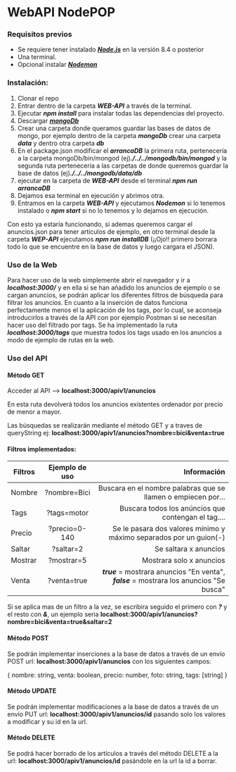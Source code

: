 # WebAPI NodePOP

### Requisitos previos
+ Se requiere tener instalado [***Node.js***](https://nodejs.org/es/) en la versión 8.4 o posterior
+ Una terminal.
+ Opcional instalar [***Nodemon***](https://github.com/remy/nodemon)


### Instalación:
1. Clonar el repo
2. Entrar dentro de la carpeta ***WEB-API*** a través de la terminal.
3. Ejecutar ***npm install*** para instalar todas las dependencias del proyecto.
4. Descargar [***mongoDb***](https://www.mongodb.com/download-center?filter=enterprise?jmp=nav#enterprise)
5. Crear una carpeta donde queramos guardar las bases de datos de mongo, por ejemplo dentro de la carpeta ***mongoDb*** crear una carpeta ***data*** y dentro otra carpeta ***db***
6. En el package.json modificar el ***arrancaDB*** la primera ruta, pertenecería a la carpeta mongoDb/bin/mongod (ej)***./../../mongodb/bin/mongod*** y la segunda ruta pertenecería a las carpetas de donde queremos guardar la base de datos (ej)***./../../mongodb/data/db*** 
7. ejecutar en la carpeta de ***WEB-API*** desde el terminal ***npm run arrancaDB***
8. Dejamos esa terminal en ejecución y abrimos otra.
9. Entramos en la carpeta ***WEB-API*** y ejecutamos ***Nodemon*** si lo tenemos instalado o ***npm start*** si no lo tenemos y lo dejamos en ejecución.

Con esto ya estaría funcionando, si ademas queremos cargar el anuncios.json para tener artículos de ejemplo, en otro terminal desde la carpeta ***WEP-API*** ejecutamos ***npm run installDB*** (¡¡Ojo!! primero borrara todo lo que se encuentre en la base de datos y luego cargara el JSON).



### Uso de la Web

Para hacer uso de la web simplemente abrir el navegador y ir a ***localhost:3000/*** y en ella si se han añadido los anuncios de ejemplo o se cargan anuncios, se podrán aplicar los diferentes filtros de búsqueda para filtrar los anuncios.
En cuanto a la inserción de datos funciona perfectamente menos el la aplicación de los tags, por lo cual, se aconseja introducirlos a través de la API con por ejemplo Postman si se necesitan hacer uso del filtrado por tags.
Se ha implementado la ruta ***localhost:3000/tags*** que muestra todos los tags usado en los anuncios a modo de ejemplo de rutas en la web.



### Uso del API

#### Método GET

Acceder al API --> **localhost:3000/apiv1/anuncios**

En esta ruta devolverá todos los anuncios existentes ordenador por precio de menor a mayor.

Las búsquedas se realizarán mediante el método GET y a traves de queryString ej: **localhost:3000/apiv1/anuncios?nombre=bici&venta=true**

#### Filtros implementados:

| Filtros       | Ejemplo de uso | Información
| ------------- |:--------------:| ------------------------------------------------------------------------------------------:|
| Nombre        | ?nombre=Bici   | Buscara en el nombre palabras que se llamen o empiecen por...                              |
| Tags          | ?tags=motor    | Buscara todos los anúncios que contengan el tag....                                        |
| Precio        | ?precio=0-140  | Se le pasara dos valores mínimo y máximo separados por un guion(-)                         |
| Saltar        | ?saltar=2      | Se saltara x anuncios                                                                      |
| Mostrar       | ?mostrar=5     | Mostrara solo x anuncios                                                                   |
| Venta         | ?venta=true    | ***true*** = mostrara anuncios "En venta", ***false*** = mostrara los anuncios "Se busca"  |

Si se aplica mas de un filtro a la vez, se escribira seguido el primero con ***?*** y el resto con ***&***, un ejemplo seria **localhost:3000/apiv1/anuncios?nombre=bici&venta=true&saltar=2**


#### Método POST

Se podrán implementar inserciones a la base de datos a través de un envío POST url: **localhost:3000/apiv1/anuncios** con los siguientes campos:

{
    nombre: string,
    venta: boolean,
    precio: number,
    foto: string,
    tags: [string]
}


#### Método UPDATE

Se podrán implementar modificaciones a la base de datos a través de un envío PUT url: **localhost:3000/apiv1/anuncios/id** pasando solo los valores a modificar y su id en la url.


#### Método DELETE

Se podrá hacer borrado de los artículos a través del método DELETE a la url: **localhost:3000/apiv1/anuncios/id** pasándole en la url la id a borrar.